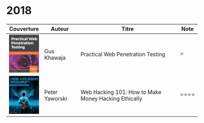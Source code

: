 # 2018

|                      Couverture                     | Auteur         | Titre                                                | Note                     |
| :-------------------------------------------------: | -------------- | ---------------------------------------------------- | ------------------------ |
| ![](<../../.gitbook/assets/image (16) (1) (2).png>) | Gus Khawaja    | Practical Web Penetration Testing                    | :star:                   |
| ![](<../../.gitbook/assets/image (19) (3) (1).png>) | Peter Yaworski | Web Hacking 101: How to Make Money Hacking Ethically | :star::star::star::star: |

